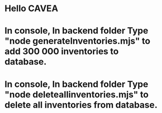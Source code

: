 # Hello CAVEA
# In console, In backend folder Type  "node generateInventories.mjs" to add 300 000 inventories to database.
# In console, In backend folder Type  "node deleteallinventories.mjs" to delete all inventories from database.
